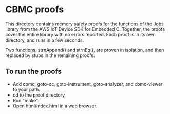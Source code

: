CBMC proofs
===========

This directory contains memory safety proofs for the functions of the
Jobs library from the AWS IoT Device SDK for Embedded C.  Together, the
proofs cover the entire library with no errors reported.  Each proof is
in its own directory, and runs in a few seconds.

Two functions, strnAppend() and strnEq(), are proven in isolation, and
then replaced by stubs in the remaining proofs.

To run the proofs
-------------

* Add cbmc, goto-cc, goto-instrument, goto-analyzer, and cbmc-viewer
  to your path.
* cd to the proof directory
* Run "make".
* Open html/index.html in a web browser.
